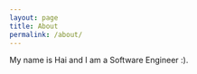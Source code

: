 ```yaml
---
layout: page
title: About
permalink: /about/
---
```


My name is Hai and I am a Software Engineer :). 
